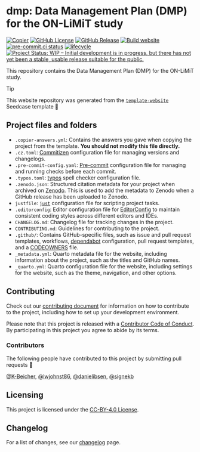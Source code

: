 

# dmp: Data Management Plan (DMP) for the ON-LiMiT study

<!-- TODO: Include DOI after uploading -->

[![Copier](https://img.shields.io/endpoint?url=https://raw.githubusercontent.com/copier-org/copier/master/img/badge/badge-grayscale-inverted-border-teal.json?raw=true.svg)](https://github.com/copier-org/copier)
[![GitHub
License](https://img.shields.io/github/license/onlimit-study/dmp.svg)](https://github.com/onlimit-study/dmp/blob/main/LICENSE.md)
[![GitHub
Release](https://img.shields.io/github/v/release/onlimit-study/dmp.svg)](https://github.com/onlimit-study/dmp/releases/latest)
[![Build
website](https://github.com/onlimit-study/dmp/actions/workflows/build-website.yml/badge.svg)](https://github.com/onlimit-study/dmp/actions/workflows/build-website.yml)
[![pre-commit.ci
status](https://results.pre-commit.ci/badge/github/onlimit-study/dmp/main.svg)](https://results.pre-commit.ci/latest/github/onlimit-study/dmp/main)
[![lifecycle](https://lifecycle.r-lib.org/articles/figures/lifecycle-experimental.svg)](https://lifecycle.r-lib.org/articles/stages.html#experimental)
[![Project Status: WIP – Initial development is in progress, but there
has not yet been a stable, usable release suitable for the
public.](https://www.repostatus.org/badges/latest/wip.svg)](https://www.repostatus.org/#wip)
<!-- [![Project Status: Active – The project has reached a stable, usable state and is being actively developed.](https://www.repostatus.org/badges/latest/active.svg)](https://www.repostatus.org/#active) -->

<!-- TODO: Add more description of project -->

This repository contains the Data Management Plan (DMP) for the ON-LiMiT
study.

> [!TIP]
>
> This website repository was generated from the
> [`template-website`](https://github.com/seedcase-project/template-website)
> Seedcase template :tada:

## Project files and folders

- `.copier-answers.yml`: Contains the answers you gave when copying the
  project from the template. **You should not modify this file
  directly.**
- `.cz.toml`:
  [Commitizen](https://commitizen-tools.github.io/commitizen/)
  configuration file for managing versions and changelogs.
- `.pre-commit-config.yaml`: [Pre-commit](https://pre-commit.com/)
  configuration file for managing and running checks before each commit.
- `.typos.toml`: [typos](https://github.com/crate-ci/typos) spell
  checker configuration file.
- `.zenodo.json`: Structured citation metadata for your project when
  archived on [Zenodo](https://zenodo.org/). This is used to add the
  metadata to Zenodo when a GitHub release has been uploaded to Zenodo.
- `justfile`: [`just`](https://just.systems/man/en/) configuration file
  for scripting project tasks.
- `.editorconfig`: Editor configuration file for
  [EditorConfig](https://editorconfig.org/) to maintain consistent
  coding styles across different editors and IDEs.
- `CHANGELOG.md`: Changelog file for tracking changes in the project.
- `CONTRIBUTING.md`: Guidelines for contributing to the project.
- `.github/`: Contains GitHub-specific files, such as issue and pull
  request templates, workflows,
  [dependabot](https://docs.github.com/en/code-security/getting-started/dependabot-quickstart-guide)
  configuration, pull request templates, and a
  [CODEOWNERS](https://docs.github.com/en/repositories/managing-your-repositorys-settings-and-features/customizing-your-repository/about-code-owners)
  file.
- `_metadata.yml`: Quarto metadata file for the website, including
  information about the project, such as the titles and GitHub names.
- `_quarto.yml`: Quarto configuration file for the website, including
  settings for the website, such as the theme, navigation, and other
  options.

## Contributing

Check out our [contributing document](CONTRIBUTING.md) for information
on how to contribute to the project, including how to set up your
development environment.

Please note that this project is released with a [Contributor Code of
Conduct](CODE_OF_CONDUCT.md). By participating in this project you agree
to abide by its terms.

### Contributors

The following people have contributed to this project by submitting pull
requests :tada:

[@K-Beicher](https://github.com/K-Beicher),
[@lwjohnst86](https://github.com/lwjohnst86),
[@danielibsen](https://github.com/danielibsen),
[@signekb](https://github.com/signekb)

## Licensing

This project is licensed under the [CC-BY-4.0 License](LICENSE.md).

## Changelog

For a list of changes, see our [changelog](CHANGELOG.md) page.
